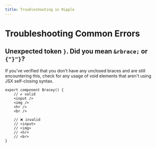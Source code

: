 ```yaml
---
title: Troubleshooting in Ripple
---
```


# Troubleshooting Common Errors

## Unexpected token `}`. Did you mean `&rbrace;` or `{"}"}`?

If you've verified that you don't have any unclosed braces and are still
encountering this, check for any usage of void elements that aren't using JSX
self-closing syntax.

```ripple
export component Bracey() {
	// ✔️ valid
	<input />
	<img />
	<hr />
	<br />

	// ❌ invalid
	// <input>
	// <img>
	// <hr>
	// <br>
}
```
